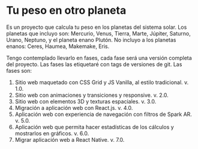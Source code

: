 # Tu peso en otro planeta

Es un proyecto que calcula tu peso en los planetas del sistema solar.
Los planetas que incluyo son: Mercurio, Venus, Tierra, Marte, Júpiter, Saturno, Urano, Neptuno, y el planeta enano Plutón. No incluyo a los planetas enanos: Ceres, Haumea, Makemake, Eris.

Tengo contemplado llevarlo en fases, cada fase será una versión completa del proyecto.
Las fases las etiquetaré con tags de versiones de git. Las fases son:

1. Sitio web maquetado con CSS Grid y JS Vanilla, al estilo tradicional. v. 1.0.
2. Sitio web con animaciones y transiciones y responsive. v. 2.0.
3. Sitio web con elementos 3D y texturas espaciales. v. 3.0.
4. Migración a aplicación web con React.js. v. 4.0.
5. Aplicación web con experiencia de navegación con filtros de Spark AR. v. 5.0.
6. Aplicación web que permita hacer estadísticas de los cálculos y mostrarlos en gráficos. v. 6.0.
7. Migrar aplicación web a React Native. v. 7.0.